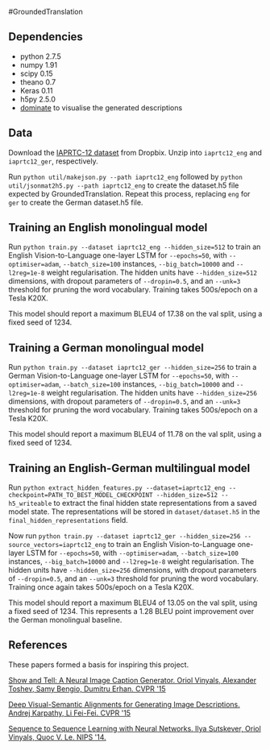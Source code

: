 #GroundedTranslation

Dependencies
---

* python 2.7.5
* numpy 1.91
* scipy 0.15
* theano 0.7
* Keras 0.11
* h5py 2.5.0
* [dominate](https://github.com/Knio/dominate) to visualise the generated descriptions

Data
---

Download the [IAPRTC-12 dataset](https://www.dropbox.com/sh/xvs44ofmzs88w2b/AABzv6YmyxwXXbiBfi5AqXFKa?dl=0) from Dropbix. Unzip into `iaprtc12_eng` and `iaprtc12_ger`, respectively.

Run `python util/makejson.py --path iaprtc12_eng` followed by `python util/jsonmat2h5.py --path iaprtc12_eng` to create the dataset.h5 file expected by GroundedTranslation. Repeat this process, replacing `eng` for `ger` to create the German dataset.h5 file.

Training an English monolingual model
---

Run `python train.py --dataset iaprtc12_eng --hidden_size=512` to train an English Vision-to-Language one-layer LSTM for `--epochs=50`, with `--optimiser=adam`, `--batch_size=100` instances, `--big_batch=10000` and `--l2reg=1e-8` weight regularisation. The hidden units have `--hidden_size=512` dimensions, with dropout parameters of `--dropin=0.5`, and an `--unk=3` threshold for pruning the word vocabulary. Training takes 500s/epoch on a Tesla K20X.

This model should report a maximum BLEU4 of 17.38 on the val split, using a fixed seed of 1234.

Training a German monolingual model
---

Run `python train.py --dataset iaprtc12_ger --hidden_size=256` to train a German Vision-to-Language one-layer LSTM for `--epochs=50`, with `--optimiser=adam`, `--batch_size=100` instances, `--big_batch=10000` and `--l2reg=1e-8` weight regularisation. The hidden units have `--hidden_size=256` dimensions, with dropout parameters of `--dropin=0.5`, and an `--unk=3` threshold for pruning the word vocabulary. Training takes 500s/epoch on a Tesla K20X.

This model should report a maximum BLEU4 of 11.78 on the val split, using a fixed seed of 1234.

Training an English-German multilingual model
---

Run `python extract_hidden_features.py --dataset=iaprtc12_eng --checkpoint=PATH_TO_BEST_MODEL_CHECKPOINT --hidden_size=512 --h5_writeable` to extract the final hidden state representations from a saved model state. The representations will be stored in `dataset/dataset.h5` in the `final_hidden_representations` field.

Now run `python train.py --dataset iaprtc12_ger --hidden_size=256 --source_vectors=iaprtc12_eng` to train an English Vision-to-Language one-layer LSTM for `--epochs=50`, with `--optimiser=adam`, `--batch_size=100` instances, `--big_batch=10000` and `--l2reg=1e-8` weight regularisation. The hidden units have `--hidden_size=256` dimensions, with dropout parameters of `--dropin=0.5`, and an `--unk=3` threshold for pruning the word vocabulary. Training once again takes 500s/epoch on a Tesla K20X.

This model should report a maximum BLEU4 of 13.05 on the val split, using a fixed seed of 1234. This represents a 1.28 BLEU point improvement over the German monolingual baseline.

References
---

These papers formed a basis for inspiring this project.

[Show and Tell: A Neural Image Caption Generator. Oriol Vinyals, Alexander Toshev, Samy Bengio, Dumitru Erhan. CVPR '15](http://www.cv-foundation.org/openaccess/content_cvpr_2015/papers/Vinyals_Show_and_Tell_2015_CVPR_paper.pdf)

[Deep Visual-Semantic Alignments for Generating Image Descriptions. Andrej Karpathy, Li Fei-Fei. CVPR '15](http://www.cv-foundation.org/openaccess/content_cvpr_2015/papers/Karpathy_Deep_Visual-Semantic_Alignments_2015_CVPR_paper.pdf)

[Sequence to Sequence Learning with Neural Networks. Ilya Sutskever, Oriol Vinyals, Quoc V. Le. NIPS '14.](http://papers.nips.cc/paper/5346-sequence-to-sequence-learning-with-neural-networks.pdf)
